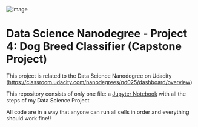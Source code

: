 ![image](https://user-images.githubusercontent.com/7256682/154767526-b3135f7f-5da9-481c-8f22-d1f504f16d3f.png)

# Data Science Nanodegree - Project 4: Dog Breed Classifier (Capstone Project)

This project is related to the Data Science Nanodegree on Udacity (https://classroom.udacity.com/nanodegrees/nd025/dashboard/overview)

This repository consists of only one file: a [Jupyter Notebook](https://github.com/alexkeila/udacity_data_science_nanodegree_project_4/blob/main/Project%20-%20Dog%20Breed%20Classifier.ipynb) with all the steps of my Data Science Project

All code are in a way that anyone can run all cells in order and everything should work fine!!

